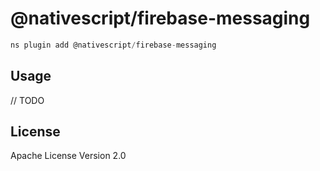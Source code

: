 # @nativescript/firebase-messaging

```javascript
ns plugin add @nativescript/firebase-messaging
```

## Usage

// TODO

## License

Apache License Version 2.0
